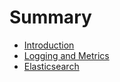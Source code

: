 # Summary

* [Introduction](README.md)
* [Logging and Metrics](logging-and-metrics.md)
* [Elasticsearch](elasticsearch.md)

